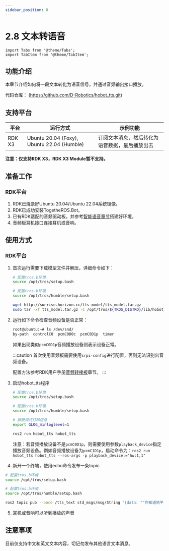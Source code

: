 ```yaml
---
sidebar_position: 8
---
```


# 2.8 文本转语音

```mdx-code-block
import Tabs from '@theme/Tabs';
import TabItem from '@theme/TabItem';
```

## 功能介绍

本章节介绍如何将一段文本转化为语音信号，并通过音频输出接口播放。

代码仓库： (https://github.com/D-Robotics/hobot_tts.git)

## 支持平台

| 平台    | 运行方式     | 示例功能                       |
| ------- | ------------ | ------------------------------ |
| RDK X3 | Ubuntu 20.04 (Foxy), Ubuntu 22.04 (Humble) | 订阅文本消息，然后转化为语音数据，最后播放出去 |

**注意：仅支持RDK X3，RDK X3 Module暂不支持。**

## 准备工作

### RDK平台

1. RDK已烧录好Ubuntu 20.04/Ubuntu 22.04系统镜像。
2. RDK已成功安装TogetheROS.Bot。
3. 已有RDK适配的音频驱动板，并参考[智能语音章节](../boxs/function/hobot_audio.md)搭建好环境。
4. 音频板耳机接口连接耳机或音响。

## 使用方式

### RDK平台

1. 首次运行需要下载模型文件并解压，详细命令如下：

    <Tabs groupId="tros-distro">
    <TabItem value="foxy" label="Foxy">

    ```bash
    # 配置tros.b环境
    source /opt/tros/setup.bash
    ```

    </TabItem>
    <TabItem value="humble" label="Humble">

    ```bash
    # 配置tros.b环境
    source /opt/tros/humble/setup.bash
    ```

    </TabItem>
    </Tabs>

    ```bash
    wget http://sunrise.horizon.cc/tts-model/tts_model.tar.gz
    sudo tar -xf tts_model.tar.gz -C /opt/tros/${TROS_DISTRO}/lib/hobot_tts/
    ```

2. 运行如下命令检查音频设备是否正常：

    ```bash
    root@ubuntu:~# ls /dev/snd/
    by-path  controlC0  pcmC0D0c  pcmC0D1p  timer
    ```

    如果出现类似`pcmC0D1p`音频播放设备则表示设备正常。

   :::caution
   首次使用音频板需要使用`srpi-config`进行配置，否则无法识别出音频设备。
   
   配置方法参考RDK用户手册[音频转接板](https://developer.horizon.cc/documents_rdk/hardware_development/rdk_x3/audio_board)章节。
   :::

3. 启动hobot_tts程序

    <Tabs groupId="tros-distro">
    <TabItem value="foxy" label="Foxy">

    ```bash
    # 配置tros.b环境
    source /opt/tros/setup.bash
    ```

    </TabItem>

    <TabItem value="humble" label="Humble">

    ```bash
    # 配置tros.b环境
    source /opt/tros/humble/setup.bash
    ```

    </TabItem>

    </Tabs>

    ```bash
    # 屏蔽调式打印信息
    export GLOG_minloglevel=1

    ros2 run hobot_tts hobot_tts
    ```

    注意：若音频播放设备不是`pcmC0D1p`，则需要使用参数`playback_device`指定播放音频设备。例如音频播放设备为`pcmC1D1p`，启动命令为：`ros2 run hobot_tts hobot_tts --ros-args -p playback_device:="hw:1,1"`

4. 新开一个终端，使用echo命令发布一条topic

  <Tabs groupId="tros-distro">
  <TabItem value="foxy" label="Foxy">

  ```bash
  # 配置tros.b环境
  source /opt/tros/setup.bash
  ```

  </TabItem>

  <TabItem value="humble" label="Humble">

  ```bash
  # 配置tros.b环境
  source /opt/tros/humble/setup.bash
  ```

  </TabItem>

  </Tabs>

   ```bash
   ros2 topic pub --once /tts_text std_msgs/msg/String "{data: ""你知道地平线吗？是的，我知道地平线。它是一条从地面延伸到天空的线，它定义了地面和天空之间的分界线。""}"
   ```

5. 耳机或音响可以听到播放的声音

## 注意事项

目前仅支持中文和英文文本内容，切记勿发布其他语言文本消息。
